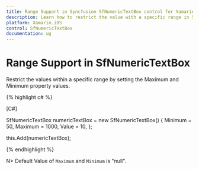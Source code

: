 ```yaml
---
title: Range Support in Syncfusion SfNumericTextBox control for Xamarin.iOS
description: Learn how to restrict the value with a specific range in SfNumericTextBox control in Xamarin.iOS platform.
platform: Xamarin.iOS
control: SfNumericTextBox
documentation: ug
---
```


# Range Support in SfNumericTextBox

Restrict the values within a specific range by setting the Maximum and Minimum property values.

{% highlight c# %}

[C#]
	
SfNumericTextBox numericTextBox = new SfNumericTextBox()
{
	Minimum = 50,
	Maximum = 1000,
	Value = 10,
};

this.Add(numericTextBox);
			
{% endhighlight %}

N> Default Value of `Maximum` and `Minimum` is "null".